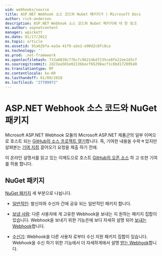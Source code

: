 ```yaml
---
uid: webhooks/source
title: ASP.NET Webhook 소스 코드와 NuGet 패키지가 | Microsoft Docs
author: rick-anderson
description: ASP.NET Webhook 소스 코드와 NuGet 패키지에 대 한 링크
ms.author: aspnetcontent
manager: wpickett
ms.date: 01/17/2012
ms.topic: article
ms.assetid: 91a62bfa-ea3a-41f9-a2e1-e90d2c8fc8ca
ms.technology: ''
ms.prod: .net-framework
ms.openlocfilehash: 733a0839c77bcfc96214bdf235ce8fe22ee2d3cf
ms.sourcegitcommit: 2d23ea501e0213bbacf65298acf1c8bd17209540
ms.translationtype: MT
ms.contentlocale: ko-KR
ms.lasthandoff: 01/09/2018
ms.locfileid: "27709972"
---
```

# <a name="aspnet-webhooks-source-code-and-nuget-packages"></a>ASP.NET Webhook 소스 코드와 NuGet 패키지

Microsoft ASP.NET Webhook 모듈의 Microsoft ASP.NET 제품군의 일부 이며으로 호스트 되는 [GitHub의 소스 프로젝트 열기](https://github.com/aspnet/WebHooks)합니다. 즉, 기여한 내용을 수락 म 있지만 살펴본는 [기여 지침](https://github.com/aspnet/Home/blob/master/CONTRIBUTING.md) 끌어오기 요청을 제출 하기 전에.

이 온라인 설명서를 읽고 있는 이제도으로 호스트 [GitHub의 오픈 소스](http://docs.asp.net/en/latest/contribute/style-guide.html#style-guide) 하 고 또한 기여를 허용 합니다.

## <a name="nuget-packages"></a>NuGet 패키지

[NuGet 패키지](https://nuget.org/packages?q=Microsoft.AspNet.WebHooks) 세 부분으로 나뉩니다.

* [일반적인](https://www.nuget.org/packages?q=Microsoft.AspNet.WebHooks.Common): 발신자와 수신자 간에 공유 되는 일반적인 패키지 합니다.

* [보낸 사람](https://www.nuget.org/packages?q=Microsoft.AspNet.WebHooks.Custom): 다른 사용자에 게 고유한 Webhook을 보내는 지 원하는 패키지 집합이 있습니다. Webhook을 보내기 위한 기능은에 보다 자세히 설명 되어 [보내는 Webhook](sending/index.md)합니다.

* [수신기](https://www.nuget.org/packages?q=Microsoft.AspNet.WebHooks.Receivers): Webhook을 다른 사용자 로부터 수신 지원 패키지 집합이 있습니다. Webhook을 수신 하기 위한 기능에서 더 자세하게에서 설명 [받는 Webhook](receiving/index.md)합니다.
